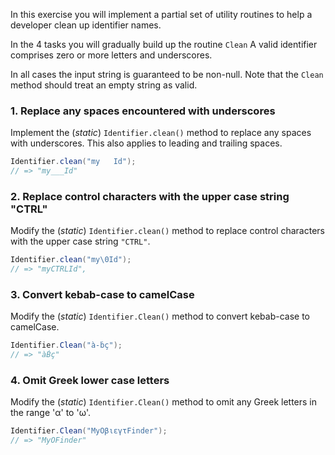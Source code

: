 In this exercise you will implement a partial set of utility routines to help a developer
clean up identifier names.

In the 4 tasks you will gradually build up the routine `Clean` A valid identifier comprises
zero or more letters and underscores.

In all cases the input string is guaranteed to be non-null. Note that the `Clean` method should treat an empty string as valid.

### 1. Replace any spaces encountered with underscores

Implement the (_static_) `Identifier.clean()` method to replace any spaces with underscores. This also applies to leading and trailing spaces.

```java
Identifier.clean("my   Id");
// => "my___Id"
```

### 2. Replace control characters with the upper case string "CTRL"

Modify the (_static_) `Identifier.clean()` method to replace control characters with the upper case string `"CTRL"`.

```java
Identifier.clean("my\0Id");
// => "myCTRLId",
```

### 3. Convert kebab-case to camelCase

Modify the (_static_) `Identifier.Clean()` method to convert kebab-case to camelCase.

```csharp
Identifier.Clean("à-ḃç");
// => "àḂç"
```

### 4. Omit Greek lower case letters

Modify the (_static_) `Identifier.Clean()` method to omit any Greek letters in the range 'α' to 'ω'.

```csharp
Identifier.Clean("MyΟβιεγτFinder");
// => "MyΟFinder"
```
